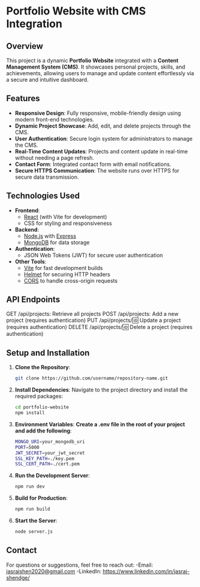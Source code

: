 # Portfolio Website with CMS Integration

## Overview
This project is a dynamic **Portfolio Website** integrated with a **Content Management System (CMS)**. It showcases personal projects, skills, and achievements, allowing users to manage and update content effortlessly via a secure and intuitive dashboard.

## Features
- **Responsive Design**: Fully responsive, mobile-friendly design using modern front-end technologies.
- **Dynamic Project Showcase**: Add, edit, and delete projects through the CMS.
- **User Authentication**: Secure login system for administrators to manage the CMS.
- **Real-Time Content Updates**: Projects and content update in real-time without needing a page refresh.
- **Contact Form**: Integrated contact form with email notifications.
- **Secure HTTPS Communication**: The website runs over HTTPS for secure data transmission.

## Technologies Used
- **Frontend**: 
  - [React](https://reactjs.org/) (with Vite for development)
  - CSS for styling and responsiveness
- **Backend**: 
  - [Node.js](https://nodejs.org/) with [Express](https://expressjs.com/)
  - [MongoDB](https://www.mongodb.com/) for data storage
- **Authentication**:
  - JSON Web Tokens (JWT) for secure user authentication
- **Other Tools**:
  - [Vite](https://vitejs.dev/) for fast development builds
  - [Helmet](https://helmetjs.github.io/) for securing HTTP headers
  - [CORS](https://www.npmjs.com/package/cors) to handle cross-origin requests


## API Endpoints
GET /api/projects: Retrieve all projects
POST /api/projects: Add a new project (requires authentication)
PUT /api/projects/:id: Update a project (requires authentication)
DELETE /api/projects/:id: Delete a project (requires authentication)

## Setup and Installation
1. **Clone the Repository**:
   ```bash
   git clone https://github.com/username/repository-name.git

2. **Install Dependencies**:
   Navigate to the project directory and install the required packages:
   ``` bash
   cd portfolio-website
   npm install

3. **Environment Variables**:
   **Create a .env file in the root of your project and add the following**:
   ```bash
   MONGO_URI=your_mongodb_uri
   PORT=5000
   JWT_SECRET=your_jwt_secret
   SSL_KEY_PATH=./key.pem
   SSL_CERT_PATH=./cert.pem

4. **Run the Development Server**:
   ```bash
   npm run dev

5. **Build for Production**:
   ```bash
   npm run build
   
6. **Start the Server**:
   ```bash
   node server.js


## Contact
For questions or suggestions, feel free to reach out:
-Email: jasrajshen2020@gmail.com
-LinkedIn: https://www.linkedin.com/in/jasraj-shendge/


